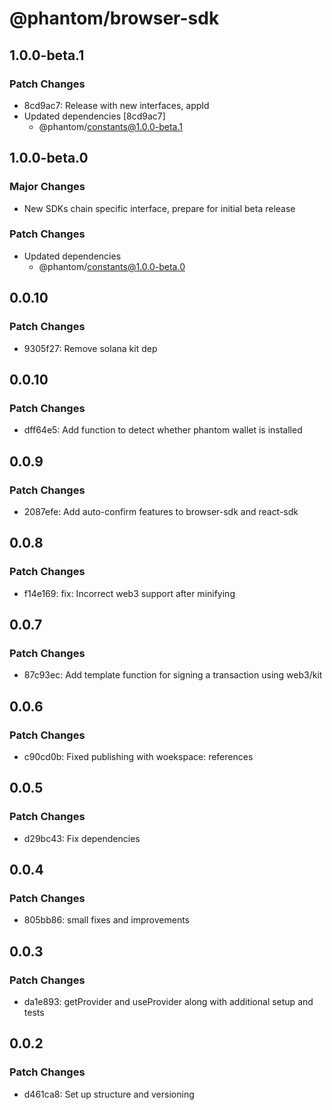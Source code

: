 # @phantom/browser-sdk

## 1.0.0-beta.1

### Patch Changes

- 8cd9ac7: Release with new interfaces, appId
- Updated dependencies [8cd9ac7]
  - @phantom/constants@1.0.0-beta.1

## 1.0.0-beta.0

### Major Changes

- New SDKs chain specific interface, prepare for initial beta release

### Patch Changes

- Updated dependencies
  - @phantom/constants@1.0.0-beta.0

## 0.0.10

### Patch Changes

- 9305f27: Remove solana kit dep

## 0.0.10

### Patch Changes

- dff64e5: Add function to detect whether phantom wallet is installed

## 0.0.9

### Patch Changes

- 2087efe: Add auto-confirm features to browser-sdk and react-sdk

## 0.0.8

### Patch Changes

- f14e169: fix: Incorrect web3 support after minifying

## 0.0.7

### Patch Changes

- 87c93ec: Add template function for signing a transaction using web3/kit

## 0.0.6

### Patch Changes

- c90cd0b: Fixed publishing with woekspace: references

## 0.0.5

### Patch Changes

- d29bc43: Fix dependencies

## 0.0.4

### Patch Changes

- 805bb86: small fixes and improvements

## 0.0.3

### Patch Changes

- da1e893: getProvider and useProvider along with additional setup and tests

## 0.0.2

### Patch Changes

- d461ca8: Set up structure and versioning
